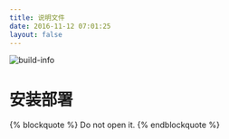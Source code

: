 ```yaml
---
title: 说明文件
date: 2016-11-12 07:01:25
layout: false
---
```

![build-info](https://travis-ci.org/lyloou/lyloou.github.io.svg)

安装部署
==========

{% blockquote  %}
Do not open it.
{% endblockquote %}
